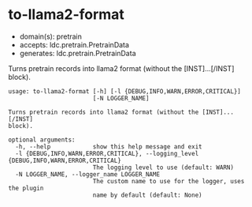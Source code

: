 # to-llama2-format

* domain(s): pretrain
* accepts: ldc.pretrain.PretrainData
* generates: ldc.pretrain.PretrainData

Turns pretrain records into llama2 format (without the [INST]...[/INST] block).

```
usage: to-llama2-format [-h] [-l {DEBUG,INFO,WARN,ERROR,CRITICAL}]
                        [-N LOGGER_NAME]

Turns pretrain records into llama2 format (without the [INST]...[/INST]
block).

optional arguments:
  -h, --help            show this help message and exit
  -l {DEBUG,INFO,WARN,ERROR,CRITICAL}, --logging_level {DEBUG,INFO,WARN,ERROR,CRITICAL}
                        The logging level to use (default: WARN)
  -N LOGGER_NAME, --logger_name LOGGER_NAME
                        The custom name to use for the logger, uses the plugin
                        name by default (default: None)
```
